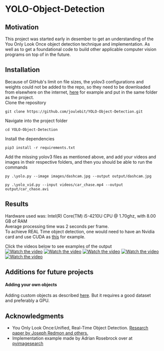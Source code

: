 # YOLO-Object-Detection
## Motivation
This project was started early in desember to get an understanding of the You Only Look Once object detection technique and implementation. As well as to get a foundational code to build other applicable computer vision programs on top of in the future.

## Installation
Because of GitHub's limit on file sizes, the yolov3 configurations and weights could not be added to the repo, so they need to be downloaded from elsewhere on the internet, [here](https://pjreddie.com/darknet/yolo/) for example and put in the same folder as the project.  
Clone the repository
```
git clone https://github.com/joulebit/YOLO-Object-Detection.git
```
Navigate into the project folder
```
cd YOLO-Object-Detection
```
Install the dependencies
```
pip3 install -r requirements.txt
```
Add the missing yolov3 files as mentioned above, and add your videos and images in their respective folders, and then you should be able to run the commands
```
py .\yolo.py --image images/dashcam.jpg --output output/dashcam.jpg

py .\yolo_vid.py --input videos/car_chase.mp4 --output output/car_chase.avi
```

## Results
Hardware used was: 
Intel(R) Core(TM) i5-4210U CPU @ 1.70ghz, with 8.00 GB of RAM  
Average processing time was 2 seconds per frame.  
To achieve REAL Time object detection, one would need to have an Nvidia card and use CUDA as [this](https://github.com/pjreddie/darknet/wiki/YOLO:-Real-Time-Object-Detection) for example.  

Click the videos below to see examples of the output  
[![Watch the video](https://img.youtube.com/vi/rnOFH0mKXPQ/hqdefault.jpg)](https://www.youtube.com/watch?v=rnOFH0mKXPQ)
[![Watch the video](https://img.youtube.com/vi/qroXchzbG-g/hqdefault.jpg)](https://www.youtube.com/watch?v=qroXchzbG-g)
[![Watch the video](https://img.youtube.com/vi/kpcbC94QhrY/hqdefault.jpg)](https://www.youtube.com/watch?v=kpcbC94QhrY)
[![Watch the video](https://img.youtube.com/vi/2fqsZcPlq4c/hqdefault.jpg)](https://www.youtube.com/watch?v=2fqsZcPlq4c)
[![Watch the video](https://img.youtube.com/vi/0FioCeH1L00/hqdefault.jpg)](https://www.youtube.com/watch?v=0FioCeH1L00)


## Additions for future projects
#### Adding your own objects
Adding custom objects as described [here](https://medium.com/@manivannan_data/how-to-train-yolov3-to-detect-custom-objects-ccbcafeb13d2). But it requires a good dataset and preferably a GPU.

## Acknowledgments
* You Only Look Once:Unified, Real-Time Object Detection. [Research paper by Joseph Redmon and others.](https://pjreddie.com/media/files/papers/yolo.pdf)
* Implementation example made by Adrian Rosebrock over at [pyimagesearch](https://www.pyimagesearch.com/2018/11/12/yolo-object-detection-with-opencv/)

